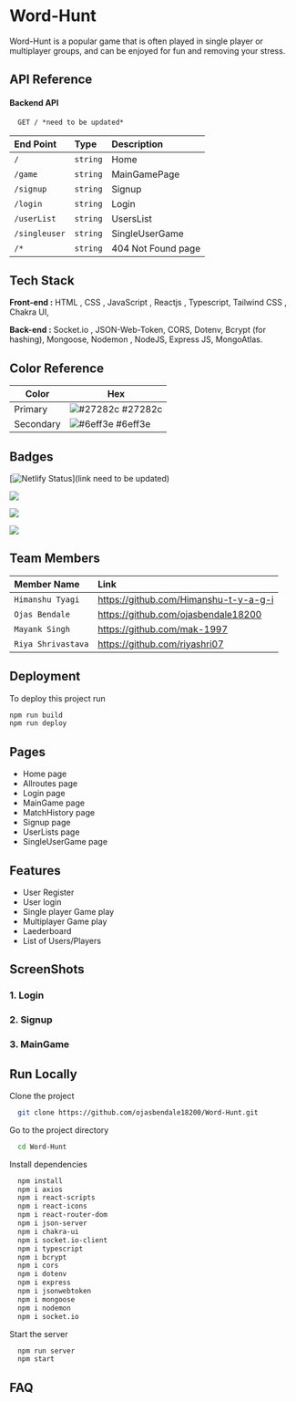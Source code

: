 # Word-Hunt

Word-Hunt is a popular game that is often played in single player or multiplayer groups, and can be enjoyed for fun and removing your stress.

## API Reference

#### Backend API

```http
  GET / *need to be updated*
```

| End Point      | Type     | Description            |
| :------------  | :------- | :--------------------- |
| `/`            | `string` |  Home                  |
| `/game`        | `string` |  MainGamePage          |
| `/signup`      | `string` |  Signup                |
| `/login`       | `string` |  Login                 |
| `/userList`    | `string` |  UsersList             |
| `/singleuser`  | `string` |  SingleUserGame        |
| `/*`           | `string` |  404 Not Found page    |

## Tech Stack

**Front-end :** HTML , CSS , JavaScript , Reactjs , Typescript, Tailwind CSS , Chakra UI,

**Back-end :**  Socket.io , JSON-Web-Token, CORS, Dotenv, Bcrypt (for hashing), Mongoose, Nodemon ,  NodeJS, Express JS, MongoAtlas.

## Color Reference

| Color     | Hex                                                              |
| --------- | ---------------------------------------------------------------- |
| Primary   | ![#27282c](https://via.placeholder.com/10/27282c?text=+) #27282c |
| Secondary | ![#6eff3e](https://via.placeholder.com/10/6eff3e?text=+) #6eff3e |

## Badges

[![Netlify Status](https://api.netlify.com/api/v1/badges/b05289d0-09c8-4f2a-833c-a58d8cd7a1fd/deploy-status)](link need to be updated)

[![](https://img.shields.io/github/last-commit/ojasbendale18200/Word-Hunt?logo=Word-Hunt&style=for-the-badge)]()

[![](https://img.shields.io/github/contributors-anon/ojasbendale18200/Word-Hunt?style=for-the-badge)]()

[![](https://img.shields.io/github/languages/count/ojasbendale18200/Word-Hunt?style=for-the-badge)]()

## Team Members

| Member Name       |   Link                                |                    
| :------------     | :------------------------------------ |
| `Himanshu Tyagi`  | https://github.com/Himanshu-t-y-a-g-i | 
| `Ojas Bendale`    | https://github.com/ojasbendale18200   | 
| `Mayank Singh`    | https://github.com/mak-1997           | 
| `Riya Shrivastava`| https://github.com/riyashri07         | 

## Deployment

To deploy this project run

```bash
npm run build
npm run deploy
```

## Pages

-   Home page
-   Allroutes page
-   Login page
-   MainGame page
-   MatchHistory page
-   Signup page
-   UserLists page
-   SingleUserGame page

## Features

-   User Register
-   User login
-   Single player Game play
-   Multiplayer Game play
-   Laederboard
-   List of Users/Players

## ScreenShots

### 1. Login
<!--![file name](file url)-->

### 2. Signup

<!--![file name](file url)-->

### 3. MainGame

<!--![file name](file url)-->

## Run Locally

Clone the project

```bash
  git clone https://github.com/ojasbendale18200/Word-Hunt.git
```

Go to the project directory

```bash
  cd Word-Hunt
```

Install dependencies

```bash
  npm install
  npm i axios
  npm i react-scripts
  npm i react-icons
  npm i react-router-dom
  npm i json-server
  npm i chakra-ui
  npm i socket.io-client
  npm i typescript
  npm i bcrypt
  npm i cors
  npm i dotenv
  npm i express
  npm i jsonwebtoken
  npm i mongoose
  npm i nodemon
  npm i socket.io
```

Start the server

```bash
  npm run server
  npm start
```

## FAQ
